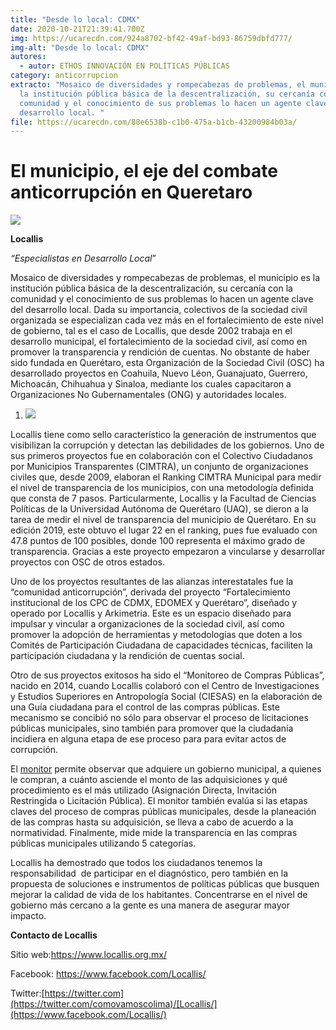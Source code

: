 ```yaml
---
title: "Desde lo local: CDMX"
date: 2020-10-21T21:39:41.700Z
img: https://ucarecdn.com/924a8702-bf42-49af-bd93-86759dbfd777/
img-alt: "Desde lo local: CDMX"
autores:
  - autor: ETHOS INNOVACIÓN EN POLÍTICAS PÚBLICAS
category: anticorrupcion
extracto: "Mosaico de diversidades y rompecabezas de problemas, el municipio es
  la institución pública básica de la descentralización, su cercanía con la
  comunidad y el conocimiento de sus problemas lo hacen un agente clave del
  desarrollo local. "
file: https://ucarecdn.com/88e6538b-c1b0-475a-b1cb-43200984b03a/
---
```

<!--StartFragment-->

# El municipio, el eje del combate anticorrupción en Queretaro

![](https://ucarecdn.com/8a6cee08-035e-47eb-8c1b-53010f4f177a/)

[](https://www.ethos.org.mx/wp-content/uploads/2020/10/LOGOLOCALLIS.png)**Locallis**

*“Especialistas en Desarrollo Local*”

Mosaico de diversidades y rompecabezas de problemas, el municipio es la institución pública básica de la descentralización, su cercanía con la comunidad y el conocimiento de sus problemas lo hacen un agente clave del desarrollo local. Dada su importancia, colectivos de la sociedad civil organizada se especializan cada vez más en el fortalecimiento de este nivel de gobierno, tal es el caso de Locallis, que desde 2002 trabaja en el desarrollo municipal, el fortalecimiento de la sociedad civil, así como en promover la transparencia y rendición de cuentas. No obstante de haber sido fundada en Querétaro, esta Organización de la Sociedad Civil (OSC) ha desarrollado proyectos en Coahuila, Nuevo Léon, Guanajuato, Guerrero, Michoacán, Chihuahua y Sinaloa, mediante los cuales capacitaron a Organizaciones No Gubernamentales (ONG) y autoridades locales.

<!--EndFragment-->

1. ![](https://ucarecdn.com/52f8c856-18f9-4c73-98a1-809ce5f2e556/)

<!--StartFragment-->

Locallis tiene como sello característico la generación de instrumentos que visibilizan la corrupción y detectan las debilidades de los gobiernos. Uno de sus primeros proyectos fue en colaboración con el Colectivo Ciudadanos por Municipios Transparentes (CIMTRA), un conjunto de organizaciones civiles que, desde 2009, elaboran el Ranking CIMTRA Municipal para medir el nivel de transparencia de los municipios, con una metodología definida que consta de 7 pasos. Particularmente, Locallis y la Facultad de Ciencias Políticas de la Universidad Autónoma de Querétaro (UAQ), se dieron a la tarea de medir el nivel de transparencia del municipio de Querétaro. En su edición 2019, este obtuvo el lugar 22 en el ranking, pues fue evaluado con 47.8 puntos de 100 posibles, donde 100 representa el máximo grado de transparencia. Gracias a este proyecto empezaron a vincularse y desarrollar proyectos con OSC de otros estados. 

Uno de los proyectos resultantes de las alianzas interestatales fue la “comunidad anticorrupción”, derivada del proyecto “Fortalecimiento institucional de los CPC de CDMX, EDOMEX y Querétaro”, diseñado y operado por Locallis y Arkimetria. Este es un espacio diseñado para impulsar y vincular a organizaciones de la sociedad civil, así como promover la adopción de herramientas y metodologías que doten a los Comités de Participación Ciudadana de capacidades técnicas, faciliten la participación ciudadana y la rendición de cuentas social.

Otro de sus proyectos exitosos ha sido el “Monitoreo de Compras Públicas”, nacido en 2014, cuando Locallis colaboró con el Centro de Investigaciones y Estudios Superiores en Antropología Social (CIESAS) en la elaboración de una Guía ciudadana para el control de las compras públicas. Este mecanismo se concibió no sólo para observar el proceso de licitaciones públicas municipales, sino también para promover que la ciudadanía incidiera en alguna etapa de ese proceso para para evitar actos de corrupción.

El [monitor](https://www.comunidadanticorrupcion.org/caja-de-herramientas/) permite observar que adquiere un gobierno municipal, a quienes le compran, a cuánto asciende el monto de las adquisiciones y qué procedimiento es el más utilizado (Asignación Directa, Invitación Restringida o Licitación Pública). El monitor también evalúa si las etapas claves del proceso de compras públicas municipales, desde la planeación de las compras hasta su adquisición, se lleva a cabo de acuerdo a la normatividad. Finalmente, mide mide la transparencia en las compras públicas municipales utilizando 5 categorías.

Locallis ha demostrado que todos los ciudadanos tenemos la responsabilidad  de participar en el diagnóstico, pero también en la propuesta de soluciones e instrumentos de políticas públicas que busquen mejorar la calidad de vida de los habitantes. Concentrarse en el nivel de gobierno más cercano a la gente es una manera de asegurar mayor impacto.

**Contacto de Locallis**

Sitio web:<https://www.locallis.org.mx/>

Facebook: <https://www.facebook.com/Locallis/>

Twitter:[https://twitter.com](https://twitter.com/comovamoscolima)/[Locallis/](https://www.facebook.com/Locallis/)

<!--EndFragment-->
